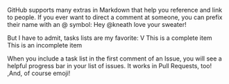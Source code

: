 GitHub supports many extras in Markdown that help you reference and link to people.
If you ever want to direct a comment at someone, you can prefix their name with an 
@ symbol: Hey @kneath love your sweater!


But I have to admit, tasks lists are my favorite: 
V This is a complete item 
  This is an incomplete item 


When you include a task list in the first comment of an Issue, you will see a helpful
progress bar in your list of issues. It works in Pull Requests, too! 
,And, of course emoji! 
